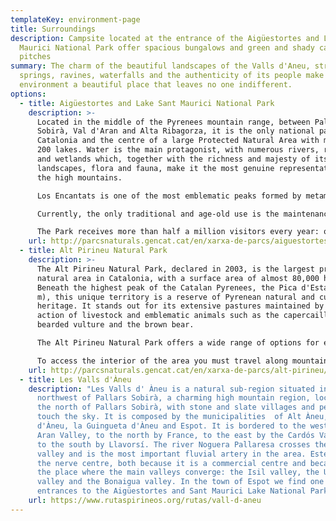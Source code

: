 ```yaml
---
templateKey: environment-page
title: Surroundings
description: Campsite located at the entrance of the Aigüestortes and Lake Sant
  Maurici National Park offer spacious bungalows and green and shady camping
  pitches
summary: The charm of the beautiful landscapes of the Valls d'Aneu, streams,
  springs, ravines, waterfalls and the authenticity of its people make this
  environment a beautiful place that leaves no one indifferent.
options:
  - title: Aigüestortes and Lake Sant Maurici National Park
    description: >-
      Located in the middle of the Pyrenees mountain range, between Pallars
      Sobirà, Val d'Aran and Alta Ribagorza, it is the only national park in
      Catalonia and the centre of a large Protected Natural Area with more than
      200 lakes. Water is the main protagonist, with numerous rivers, ravines
      and wetlands which, together with the richness and majesty of its
      landscapes, flora and fauna, make it the most genuine representation of
      the high mountains.

      Los Encantats is one of the most emblematic peaks formed by metamorphic limestone originated from the transformation of sedimentary rocks due to the temperature and pressure conditions to which they were subjected by the glaciers.

      Currently, the only traditional and age-old use is the maintenance of extensive livestock farming by the local cattle of Boí and Espot.

      The Park receives more than half a million visitors every year: one of its main objectives is to make people's access compatible with the full conservation of all its natural values. This objective is impossible to achieve without the effective involvement of all its visitors. For this reason, their collaboration and respect for the established protection regulations is very important.
    url: http://parcsnaturals.gencat.cat/en/xarxa-de-parcs/aiguestortes/inici/index.html
  - title: Alt Pirineu Natural Park
    description: >-
      The Alt Pirineu Natural Park, declared in 2003, is the largest protected
      natural area in Catalonia, with a surface area of almost 80,000 ha.
      Beneath the highest peak of the Catalan Pyrenees, the Pica d'Estats (3,143
      m), this unique territory is a reserve of Pyrenean natural and cultural
      heritage. It stands out for its extensive pastures maintained by the
      action of livestock and emblematic animals such as the capercaillie, the
      bearded vulture and the brown bear.

      The Alt Pirineu Natural Park offers a wide range of options for ecotourism all year round: discover magnificent high mountain lakes, enjoy the burst of spring flowers or the colours of autumn on historic trails, visit museums that show the present and past way of life of the inhabitants of a mountain territory, breathe in the solitude of the winter mountain landscape on snowshoe trails, or enjoy spectacular panoramic views from a belvedere.

      To access the interior of the area you must travel along mountain roads or unpaved forest tracks, for which you must use a private vehicle (preferably with a high chassis) or, if you prefer public transport, local all-terrain taxis. Alternatively, it is recommended to access the Park on foot or by mountain bike, using the extensive network of existing trails that often start in the surrounding villages.
    url: http://parcsnaturals.gencat.cat/en/xarxa-de-parcs/alt-pirineu/inici/index.html
  - title: Les Valls d'Àneu
    description: "Les Valls d' Àneu is a natural sub-region situated in the
      northwest of Pallars Sobirà, a charming high mountain region, located in
      the north of Pallars Sobirà, with stone and slate villages and peaks that
      touch the sky. It is composed by the municipalities  of Alt Àneu, Esterri
      d'Àneu, la Guingueta d'Àneu and Espot. It is bordered to the west by the
      Aran Valley, to the north by France, to the east by the Cardós Valley and
      to the south by Llavorsí. The river Noguera Pallaresa crosses the whole
      valley and is the most important fluvial artery in the area. Esterri is
      the nerve centre, both because it is a commercial centre and because it is
      the place where the main valleys converge: the Isil valley, the Unarre
      valley and the Bonaigua valley. In the town of Espot we find one of the
      entrances to the Aigüestortes and Sant Maurici Lake National Park."
    url: https://www.rutaspirineos.org/rutas/vall-d-aneu
---
```

